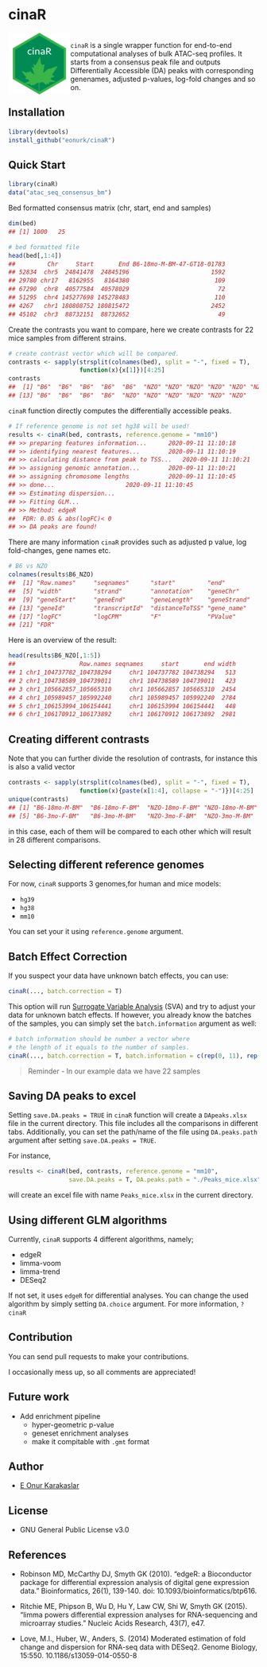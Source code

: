 
<!-- README.md is generated from README.Rmd. Please edit that file -->

# cinaR

<img align="left" width="125" height="125" src="inst/logo/cinaR.png">

   
`cinaR` is a single wrapper function for end-to-end computational
analyses of bulk ATAC-seq profiles. It starts from a consensus peak file
and outputs Differentially Accessible (DA) peaks with corresponding
genenames, adjusted p-values, log-fold changes and so on.    

## Installation

``` r
library(devtools)
install_github("eonurk/cinaR")
```

## Quick Start

``` r
library(cinaR)
data("atac_seq_consensus_bm")
```

Bed formatted consensus matrix (chr, start, end and samples)

``` r
dim(bed)
## [1] 1000   25
```

``` r
# bed formatted file
head(bed[,1:4])
##         Chr     Start       End B6-18mo-M-BM-47-GT18-01783
## 52834  chr5  24841478  24845196                       1592
## 29780 chr17   8162955   8164380                        109
## 67290  chr8  40577584  40578029                         72
## 51295  chr4 145277698 145278483                        110
## 4267   chr1 180808752 180815472                       2452
## 45102  chr3  88732151  88732652                         49
```

Create the contrasts you want to compare, here we create contrasts for
22 mice samples from different strains.

``` r
# create contrast vector which will be compared.
contrasts <- sapply(strsplit(colnames(bed), split = "-", fixed = T), 
                    function(x){x[1]})[4:25]
contrasts
##  [1] "B6"  "B6"  "B6"  "B6"  "B6"  "NZO" "NZO" "NZO" "NZO" "NZO" "NZO" "B6" 
## [13] "B6"  "B6"  "B6"  "B6"  "NZO" "NZO" "NZO" "NZO" "NZO" "NZO"
```

`cinaR` function directly computes the differentially accessible peaks.

``` r
# If reference genome is not set hg38 will be used!
results <- cinaR(bed, contrasts, reference.genome = "mm10")
## >> preparing features information...      2020-09-11 11:10:18 
## >> identifying nearest features...        2020-09-11 11:10:19 
## >> calculating distance from peak to TSS...   2020-09-11 11:10:21 
## >> assigning genomic annotation...        2020-09-11 11:10:21 
## >> assigning chromosome lengths           2020-09-11 11:10:45 
## >> done...                    2020-09-11 11:10:45 
## >> Estimating dispersion...
## >> Fitting GLM...
## >> Method: edgeR
##  FDR: 0.05 & abs(logFC)< 0 
## >> DA peaks are found!
```

There are many information `cinaR` provides such as adjusted p value,
log fold-changes, gene names etc.

``` r
# B6 vs NZO
colnames(results$B6_NZO)
##  [1] "Row.names"     "seqnames"      "start"         "end"          
##  [5] "width"         "strand"        "annotation"    "geneChr"      
##  [9] "geneStart"     "geneEnd"       "geneLength"    "geneStrand"   
## [13] "geneId"        "transcriptId"  "distanceToTSS" "gene_name"    
## [17] "logFC"         "logCPM"        "F"             "PValue"       
## [21] "FDR"
```

Here is an overview of the result:

``` r
head(results$B6_NZO[,1:5])
##                  Row.names seqnames     start       end width
## 1 chr1_104737782_104738294     chr1 104737782 104738294   513
## 2 chr1_104738589_104739011     chr1 104738589 104739011   423
## 3 chr1_105662857_105665310     chr1 105662857 105665310  2454
## 4 chr1_105989457_105992240     chr1 105989457 105992240  2784
## 5 chr1_106153994_106154441     chr1 106153994 106154441   448
## 6 chr1_106170912_106173892     chr1 106170912 106173892  2981
```

## Creating different contrasts

Note that you can further divide the resolution of contrasts, for
instance this is also a valid vector

``` r
contrasts <- sapply(strsplit(colnames(bed), split = "-", fixed = T), 
                    function(x){paste(x[1:4], collapse = "-")})[4:25]
unique(contrasts)
## [1] "B6-18mo-M-BM"  "B6-18mo-F-BM"  "NZO-18mo-F-BM" "NZO-18mo-M-BM"
## [5] "B6-3mo-F-BM"   "B6-3mo-M-BM"   "NZO-3mo-F-BM"  "NZO-3mo-M-BM"
```

in this case, each of them will be compared to each other which will
result in 28 different comparisons.

## Selecting different reference genomes

For now, `cinaR` supports 3 genomes,for human and mice models:

  - `hg39`
  - `hg38`
  - `mm10`

You can set your it using `reference.genome` argument.

## Batch Effect Correction

If you suspect your data have unknown batch effects, you can use:

``` r
cinaR(..., batch.correction = T)
```

This option will run [Surrogate Variable
Analysis](http://bioconductor.org/packages/release/bioc/html/sva.html)
(SVA) and try to adjust your data for unknown batch effects. If however,
you already know the batches of the samples, you can simply set the
`batch.information` argument as well:

``` r
# batch information should be number a vector where
# the length of it equals to the number of samples.
cinaR(..., batch.correction = T, batch.information = c(rep(0, 11), rep(1,11)))
```

> Reminder - In our example data we have 22 samples

## Saving DA peaks to excel

Setting `save.DA.peaks = TRUE` in `cinaR` function will create a
`DApeaks.xlsx` file in the current directory. This file includes all the
comparisons in different tabs. Additionally, you can set the path/name
of the file using `DA.peaks.path` argument after setting `save.DA.peaks
= TRUE`.

For instance,

``` r
results <- cinaR(bed, contrasts, reference.genome = "mm10", 
                 save.DA.peaks = T, DA.peaks.path = "./Peaks_mice.xlsx")
```

will create an excel file with name `Peaks_mice.xlsx` in the current
directory.

## Using different GLM algorithms

Currently, `cinaR` supports 4 different algorithms, namely;

  - edgeR
  - limma-voom
  - limma-trend
  - DESeq2

If not set, it uses `edgeR` for differential analyses. You can change
the used algorithm by simply setting `DA.choice` argument. For more
information, `?cinaR`

## Contribution

You can send pull requests to make your contributions.

I occasionally mess up, so all comments are appreciated\!

## Future work

  - Add enrichment pipeline
      - hyper-geometric p-value
      - geneset enrichment analyses
      - make it compitable with `.gmt` format

## Author

  - [E Onur Karakaslar](https://eonurk.github.io)

## License

  - GNU General Public License v3.0

## References

  - Robinson MD, McCarthy DJ, Smyth GK (2010). “edgeR: a Bioconductor
    package for differential expression analysis of digital gene
    expression data.” Bioinformatics, 26(1), 139-140. doi:
    10.1093/bioinformatics/btp616.

  - Ritchie ME, Phipson B, Wu D, Hu Y, Law CW, Shi W, Smyth GK (2015).
    “limma powers differential expression analyses for RNA-sequencing
    and microarray studies.” Nucleic Acids Research, 43(7), e47.

  - Love, M.I., Huber, W., Anders, S. (2014) Moderated estimation of
    fold change and dispersion for RNA-seq data with DESeq2. Genome
    Biology, 15:550. 10.1186/s13059-014-0550-8
